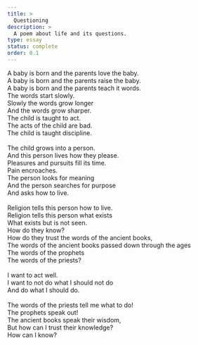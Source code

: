 ```yaml
---
title: >
  Questioning
description: >
  A poem about life and its questions.
type: essay
status: complete
order: 0.1
---
```


A baby is born and the parents love the baby.<br>
A baby is born and the parents raise the baby.<br>
A baby is born and the parents teach it words.<br>
The words start slowly.<br>
Slowly the words grow longer<br>
And the words grow sharper.<br>
The child is taught to act.<br>
The acts of the child are bad.<br>
The child is taught discipline.<br>
<br>
The child grows into a person.<br>
And this person lives how they please.<br>
Pleasures and pursuits fill its time.<br>
Pain encroaches.<br>
The person looks for meaning<br>
And the person searches for purpose<br>
And asks how to live.<br>
<br>
Religion tells this person how to live.<br>
Religion tells this person what exists<br>
What exists but is not seen.<br>
How do they know?<br>
How do they trust the words of the ancient books,<br>
The words of the ancient books passed down through the ages<br>
The words of the prophets<br>
The words of the priests?<br>
<br>
I want to act well.<br>
I want to not do what I should not do<br>
And do what I should do.<br>
<br>
The words of the priests tell me what to do!<br>
The prophets speak out!<br>
The ancient books speak their wisdom,<br>
But how can I trust their knowledge?<br>
How can I know?<br>
